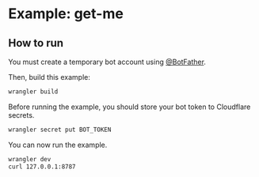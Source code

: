 # Example: get-me

## How to run

You must create a temporary bot account using [@BotFather](https://t.me/botfather).

Then, build this example:

```bash
wrangler build
```

Before running the example, you should store your bot token to Cloudflare secrets.

```bash
wrangler secret put BOT_TOKEN
```

You can now run the example.

```bash
wrangler dev
curl 127.0.0.1:8787
```
